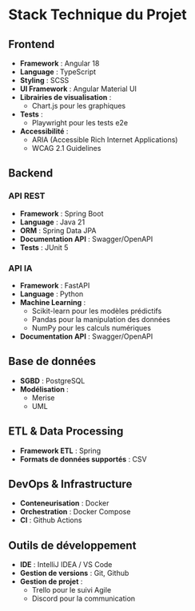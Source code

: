 # Stack Technique du Projet

## Frontend

- **Framework** : Angular 18
- **Language** : TypeScript
- **Styling** : SCSS
- **UI Framework** : Angular Material UI
- **Librairies de visualisation** :
  - Chart.js pour les graphiques
- **Tests** :
  - Playwright pour les tests e2e
- **Accessibilité** :
  - ARIA (Accessible Rich Internet Applications)
  - WCAG 2.1 Guidelines

## Backend

### API REST

- **Framework** : Spring Boot
- **Language** : Java 21
- **ORM** : Spring Data JPA
- **Documentation API** : Swagger/OpenAPI
- **Tests** : JUnit 5

### API IA

- **Framework** : FastAPI
- **Language** : Python
- **Machine Learning** :
  - Scikit-learn pour les modèles prédictifs
  - Pandas pour la manipulation des données
  - NumPy pour les calculs numériques
- **Documentation API** : Swagger/OpenAPI

## Base de données

- **SGBD** : PostgreSQL
- **Modélisation** :
  - Merise
  - UML

## ETL & Data Processing

- **Framework ETL** : Spring
- **Formats de données supportés** : CSV

## DevOps & Infrastructure

- **Conteneurisation** : Docker
- **Orchestration** : Docker Compose
- **CI** : Github Actions

## Outils de développement

- **IDE** : IntelliJ IDEA / VS Code
- **Gestion de versions** : Git, Github
- **Gestion de projet** :
  - Trello pour le suivi Agile
  - Discord pour la communication

